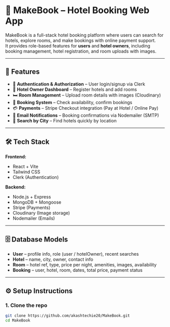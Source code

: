 # 🏨 MakeBook – Hotel Booking Web App

MakeBook is a full-stack hotel booking platform where users can search for hotels, explore rooms, and make bookings with online payment support.  
It provides role-based features for **users** and **hotel owners**, including booking management, hotel registration, and room uploads with images.

---

## 🚀 Features
- 🔐 **Authentication & Authorization** – User login/signup via Clerk
- 🏨 **Hotel Owner Dashboard** – Register hotels and add rooms
- 🛏 **Room Management** – Upload room details with images (Cloudinary)
- 📅 **Booking System** – Check availability, confirm bookings
- 💳 **Payments** – Stripe Checkout integration (Pay at Hotel / Online Pay)
- 📧 **Email Notifications** – Booking confirmations via Nodemailer (SMTP)
- 🌆 **Search by City** – Find hotels quickly by location

---

## 🛠 Tech Stack
**Frontend:**
- React + Vite  
- Tailwind CSS  
- Clerk (Authentication)  

**Backend:**
- Node.js + Express  
- MongoDB + Mongoose  
- Stripe (Payments)  
- Cloudinary (Image storage)  
- Nodemailer (Emails)  

---

## 🗄 Database Models
- **User** – profile info, role (user / hotelOwner), recent searches  
- **Hotel** – name, city, owner, contact info  
- **Room** – hotel ref, type, price per night, amenities, images, availability  
- **Booking** – user, hotel, room, dates, total price, payment status  

---

## ⚙️ Setup Instructions

### 1. Clone the repo
```bash
git clone https://github.com/akashtechie20/MakeBook.git
cd MakeBook
